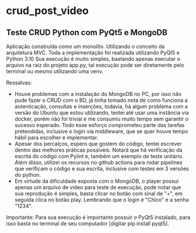 # crud_post_video
## Teste CRUD Python com PyQt5 e MongoDB

Aplicação construída como um monolíto. Utilizando o conceito da arquitetura MVC.
Toda a implementação foi realizada utilizando PyQt5 e Python 3.10
Sua execução é muito simples, bastando apenas executar o arquivo na raiz do projeto app.py,
tal execução pode ser diretamente pelo terminal ou mesmo utilizando uma venv.

Ressalvas:
- Houve problemas com a instalação do MongoDB no PC, por isso não pude fazer o CRUD com o BD, já tinha tomado nota
de como funciona a autenticação, consultas e inserções, todavia, há algum problema com a versão do Ubuntu que estou 
utilizando, tentei até usar uma instância via docker, porém não foi trivial e me consumiu muito tempo sem garantir o
sucesso esperado. Todo esse esforço comprometeu parte das tarefas pretendidas, inclusive o login via middleware, que 
se quer houve tempo hábil para escolher e implementar.
- Apesar dos percalços, espero que gostem do código, tentei escrever dentro das melhores práticas possíveis. Notará que há verificação da escrita do código com Pylint e, também um exemplo de teste unitário. Além disso, utilizei os recursos no github actions para rodar pipelines que verificam o código e sua escrita, inclusive com testes em 3 versões do python.
- Em virtude da dificuldade exposta com o MongoDB, o player possui apenas um arquivo de video para teste de execução,
pode notar que sua reprodução é simples, basta clicar no botão com sinal de "+", em seguida clica no botão play. Lembrando que o login é "Chico" e a senha "1234".

Importante: Para sua execução é importante possuir o PyQt5 instalado, para isso basta no terminal de seu computador
[digitar pip install pyqt5].
